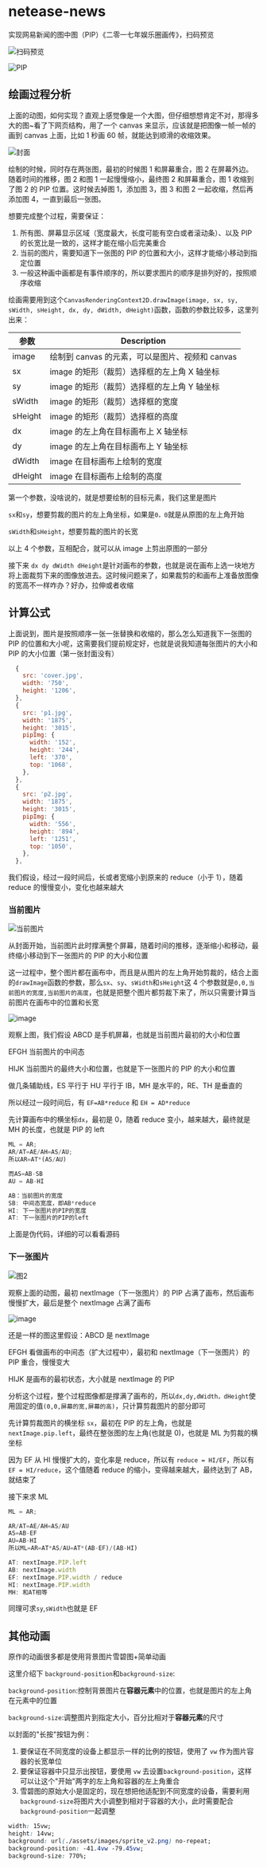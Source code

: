 # netease-news

实现网易新闻的图中图（PIP）《二零一七年娱乐圈画传》，扫码预览

![扫码预览](https://gitee.com/hezf/assets/raw/master/202303211001699.png)

![PIP](https://gitee.com/hezf/assets/raw/master/202303210957418.gif)

## 绘画过程分析

上面的动图，如何实现？直观上感觉像是一个大图，但仔细想想肯定不对，那得多大的图~看了下网页结构，用了一个 canvas 来显示，应该就是把图像一帧一帧的画到 canvas 上面，比如 1 秒画 60 帧，就能达到顺滑的收缩效果。

![封面](https://gitee.com/hezf/assets/raw/master/202303211003404.svg)

绘制的时候，同时存在两张图，最初的时候图 1 和屏幕重合，图 2 在屏幕外边。随着时间的推移，图 2 和图 1 一起慢慢缩小，最终图 2 和屏幕重合，图 1 收缩到了图 2 的 PIP 位置。这时候去掉图 1，添加图 3，图 3 和图 2 一起收缩，然后再添加图 4，一直到最后一张图。

想要完成整个过程，需要保证：

1. 所有图、屏幕显示区域（宽度最大，长度可能有空白或者滚动条）、以及 PIP 的长宽比是一致的，这样才能在缩小后完美重合
2. 当前的图片，需要知道下一张图的 PIP 的位置和大小，这样才能缩小移动到指定位置
3. 一般这种画中画都是有事件顺序的，所以要求图片的顺序是排列好的，按照顺序收缩

绘画需要用到这个`CanvasRenderingContext2D.drawImage(image, sx, sy, sWidth, sHeight, dx, dy, dWidth, dHeight)`函数，函数的参数比较多，这里列出来：

| 参数    | Description                                     |
| ------- | ----------------------------------------------- |
| image   | 绘制到 canvas 的元素，可以是图片、视频和 canvas |
| sx      | image 的矩形（裁剪）选择框的左上角 X 轴坐标     |
| sy      | image 的矩形（裁剪）选择框的左上角 Y 轴坐标     |
| sWidth  | image 的矩形（裁剪）选择框的宽度                |
| sHeight | image 的矩形（裁剪）选择框的高度                |
| dx      | image 的左上角在目标画布上 X 轴坐标             |
| dy      | image 的左上角在目标画布上 Y 轴坐标             |
| dWidth  | image 在目标画布上绘制的宽度                    |
| dHeight | image 在目标画布上绘制的高度                    |

第一个参数，没啥说的，就是想要绘制的目标元素，我们这里是图片

`sx`和`sy`，想要剪裁的图片的左上角坐标，如果是`0，0`就是从原图的左上角开始

`sWidth`和`sHeight`，想要剪裁的图片的长宽

以上 4 个参数，互相配合，就可以从 image 上剪出原图的一部分

接下来 `dx dy dWidth dHeight`是针对画布的参数，也就是说在画布上选一块地方将上面裁剪下来的图像放进去。这时候问题来了，如果裁剪的和画布上准备放图像的宽高不一样咋办？好办，拉伸或者收缩

## 计算公式

上面说到，图片是按照顺序一张一张替换和收缩的，那么怎么知道我下一张图的 PIP 的位置和大小呢，这需要我们提前规定好，也就是说我知道每张图片的大小和 PIP 的大小位置（第一张封面没有）

```js
  {
    src: 'cover.jpg',
    width: '750',
    height: '1206',
  },
  {
    src: 'p1.jpg',
    width: '1875',
    height: '3015',
    pipImg: {
      width: '152',
      height: '244',
      left: '370',
      top: '1068',
    },
  },
  {
    src: 'p2.jpg',
    width: '1875',
    height: '3015',
    pipImg: {
      width: '556',
      height: '894',
      left: '1251',
      top: '1050',
    },
  },
```

我们假设，经过一段时间后，长或者宽缩小到原来的 reduce（小于 1），随着 reduce 的慢慢变小，变化也越来越大

### 当前图片

![当前图片](https://gitee.com/hezf/assets/raw/master/202303211005870.gif)

从封面开始，当前图片此时撑满整个屏幕，随着时间的推移，逐渐缩小和移动，最终缩小移动到下一张图片的 PIP 的大小和位置

这一过程中，整个图片都在画布中，而且是从图片的左上角开始剪裁的，结合上面的`drawImage`函数的参数，那么`sx`、`sy`、`sWidth`和`sHeight`这 4 个参数就是`0,0,当前图片的宽度,当前图片的高度`，也就是把整个图片都剪裁下来了，所以只需要计算当前图片在画布中的位置和长宽

![image](https://gitee.com/hezf/assets/raw/master/202303211006120.svg)

观察上图，我们假设 ABCD 是手机屏幕，也就是当前图片最初的大小和位置

EFGH 当前图片的中间态

HIJK 当前图片的最终大小和位置，也就是下一张图片的 PIP 的大小和位置

做几条辅助线，ES 平行于 HU 平行于 IB，MH 是水平的，RE、TH 是垂直的

所以经过一段时间后，有 `EF=AB*reduce` 和 `EH = AD*reduce`

先计算画布中的横坐标`dx`，最初是 0，随着 reduce 变小，越来越大，最终就是 MH 的长度，也就是 PIP 的 left

```js
ML = AR;
AR/AT=AE/AH=AS/AU;
所以AR=AT*(AS/AU)

而AS=AB-SB
AU = AB-HI
```

```js
AB：当前图片的宽度
SB: 中间态宽度，即AB*reduce
HI: 下一张图片的PIP的宽度
AT: 下一张图片的PIP的left
```

上面是伪代码，详细的可以看看源码

### 下一张图片

![图2](https://gitee.com/hezf/assets/raw/master/202303211034797.gif)

观察上面的动图，最初 nextImage（下一张图片）的 PIP 占满了画布，然后画布慢慢扩大，最后是整个 nextImage 占满了画布

![image](https://gitee.com/hezf/assets/raw/master/202303211006120.svg)

还是一样的图这里假设：ABCD 是 nextImage

EFGH 看做画布的中间态（扩大过程中），最初和 nextImage（下一张图片）的 PIP 重合，慢慢变大

HIJK 是画布的最初状态，大小就是 nextImage 的 PIP

分析这个过程，整个过程图像都是撑满了画布的，所以`dx,dy,dWidth，dHeight`使用固定的值`(0,0,屏幕的宽,屏幕的高)`，只计算剪裁图片的部分即可

先计算剪裁图片的横坐标 `sx`，最初在 PIP 的左上角，也就是`nextImage.pip.left`，最终在整张图的左上角(也就是 0)，也就是 ML 为剪裁的横坐标

因为 EF 从 HI 慢慢扩大的，变化率是 reduce，所以有 `reduce = HI/EF`，所以有`EF = HI/reduce`，这个值随着 reduce 的缩小，变得越来越大，最终达到了 AB，就结束了

接下来求 ML

```js
ML = AR;

AR/AT=AE/AH=AS/AU
AS=AB-EF
AU=AB-HI
所以ML=AR=AT*AS/AU=AT*(AB-EF)/(AB-HI)

AT: nextImage.PIP.left
AB: nextImage.width
EF: nextImage.PIP.width / reduce
HI: nextImage.PIP.width
MH: 和AT相等
```

同理可求`sy`,`sWidth`也就是 EF

## 其他动画

原作的动画很多都是使用背景图片雪碧图+简单动画

这里介绍下 `background-position`和`background-size`:

`background-position`:控制背景图片在**容器元素**中的位置，也就是图片的左上角在元素中的位置

`background-size`:调整图片到指定大小，百分比相对于**容器元素**的尺寸

以封面的"长按"按钮为例：

1. 要保证在不同宽度的设备上都显示一样的比例的按钮，使用了 `vw` 作为图片容器的长宽单位
2. 要保证容器中只显示出按钮，要使用 `vw` 去设置`background-position`，这样可以让这个"开始"两字的左上角和容器的左上角重合
3. 雪碧图的原始大小是固定的，现在想把他适配到不同宽度的设备，需要利用`background-size`将图片大小调整到相对于容器的大小，此时需要配合`background-position`一起调整

```css
width: 15vw;
height: 14vw;
background: url(./assets/images/sprite_v2.png) no-repeat;
background-position: -41.4vw -79.45vw;
background-size: 770%;
```

